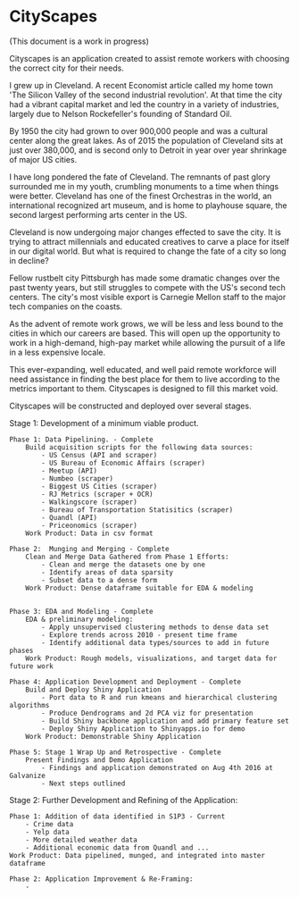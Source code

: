 # CityScapes

(This document is a work in progress)

Cityscapes is an application created to assist remote workers with choosing the correct city for their needs.  

I grew up in Cleveland.  A recent Economist article called my home town 'The Silicon Valley of the second industrial revolution'.  At that time the city had a vibrant capital market and led the country in a variety of industries, largely due to Nelson Rockefeller's founding of Standard Oil.

By 1950 the city had grown to over 900,000 people and was a cultural center along the great lakes.  As of 2015 the population of Cleveland sits at just over 380,000, and is second only to Detroit in year over year shrinkage of major US cities.

I have long pondered the fate of Cleveland.  The remnants of past glory surrounded me in my youth, crumbling monuments to a time when things were better. Cleveland has one of the finest Orchestras in the world, an international recognized art museum, and is home to playhouse square, the second largest performing arts center in the US.

Cleveland is now undergoing major changes effected to save the city.  It is trying to attract millennials and educated creatives to carve a place for itself in our digital world.  But what is required to change the fate of a city so long in decline?  

Fellow rustbelt city Pittsburgh has made some dramatic changes over the past twenty years, but still struggles to compete with the US's second tech centers. The city's most visible export is Carnegie Mellon staff to the major tech companies on the coasts.  

As the advent of remote work grows, we will be less and less bound to the cities in which our careers are based.  This will open up the opportunity to work in a high-demand, high-pay market while allowing the pursuit of a life in a less expensive locale.

This ever-expanding, well educated, and well paid remote workforce will need assistance in finding the best place for them to live according to the metrics important to them. Cityscapes is designed to fill this market void.


Cityscapes will be constructed and deployed over several stages.

Stage 1: Development of a minimum viable product.

    Phase 1: Data Pipelining. - Complete
        Build acquisition scripts for the following data sources:
            - US Census (API and scraper)
            - US Bureau of Economic Affairs (scraper)
            - Meetup (API)
            - Numbeo (scraper)
            - Biggest US Cities (scraper)
            - RJ Metrics (scraper + OCR)
            - Walkingscore (scraper)
            - Bureau of Transportation Statisitics (scraper)
            - Quandl (API)
            - Priceonomics (scraper)
        Work Product: Data in csv format

    Phase 2:  Munging and Merging - Complete
        Clean and Merge Data Gathered from Phase 1 Efforts:
            - Clean and merge the datasets one by one
            - Identify areas of data sparsity
            - Subset data to a dense form
        Work Product: Dense dataframe suitable for EDA & modeling


    Phase 3: EDA and Modeling - Complete
        EDA & preliminary modeling:
            - Apply unsupervised clustering methods to dense data set
            - Explore trends across 2010 - present time frame
            - Identify additional data types/sources to add in future phases
        Work Product: Rough models, visualizations, and target data for       future work

    Phase 4: Application Development and Deployment - Complete
        Build and Deploy Shiny Application
            - Port data to R and run kmeans and hierarchical clustering algorithms
            - Produce Dendrograms and 2d PCA viz for presentation
            - Build Shiny backbone application and add primary feature set
            - Deploy Shiny Application to Shinyapps.io for demo
        Work Product: Demonstrable Shiny Application

    Phase 5: Stage 1 Wrap Up and Retrospective - Complete
        Present Findings and Demo Application
            - Findings and application demonstrated on Aug 4th 2016 at Galvanize
            - Next steps outlined

Stage 2: Further Development and Refining of the Application:

    Phase 1: Addition of data identified in S1P3 - Current
        - Crime data
        - Yelp data
        - More detailed weather data
        - Additional economic data from Quandl and ...
    Work Product: Data pipelined, munged, and integrated into master dataframe

    Phase 2: Application Improvement & Re-Framing:
        -
